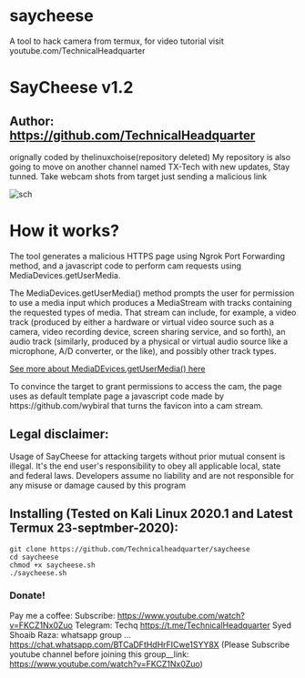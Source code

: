 # saycheese
A tool to hack camera from termux, for video tutorial visit youtube.com/TechnicalHeadquarter
# SayCheese v1.2
## Author: https://github.com/TechnicalHeadquarter
orignally coded by thelinuxchoise(repository deleted)
My repository is also going to move on another channel named TX-Tech with new updates, Stay tunned.
Take webcam shots from target just sending a malicious link

![sch](https://user-images.githubusercontent.com/34893261/81830116-10add880-9512-11ea-946e-3643db8c1bba.png)

# How it works?
<p>The tool generates a malicious HTTPS page using Ngrok Port Forwarding method, and a javascript code to perform cam requests using MediaDevices.getUserMedia. </p>

<p>The MediaDevices.getUserMedia() method prompts the user for permission to use a media input which produces a MediaStream with tracks containing the requested types of media. That stream can include, for example, a video track (produced by either a hardware or virtual video source such as a camera, video recording device, screen sharing service, and so forth), an audio track (similarly, produced by a physical or virtual audio source like a microphone, A/D converter, or the like), and possibly other track types. </p>

[See more about MediaDEvices.getUserMedia() here](https://developer.mozilla.org/en-US/docs/Web/API/MediaDevices/getUserMedia)
<p> To convince the target to grant permissions to access the cam, the page uses as default template page a javascript code made by https://github.com/wybiral that turns the favicon into a cam stream.</p>

## Legal disclaimer:

Usage of SayCheese for attacking targets without prior mutual consent is illegal. It's the end user's responsibility to obey all applicable local, state and federal laws. Developers assume no liability and are not responsible for any misuse or damage caused by this program 
## Installing (Tested on Kali Linux 2020.1 and Latest Termux 23-septmber-2020):

```
git clone https://github.com/Technicalheadquarter/saycheese
cd saycheese
chmod +x saycheese.sh
./saycheese.sh
```
### Donate!
Pay me a coffee:
Subscribe: https://www.youtube.com/watch?v=FKCZ1Nx0Zuo
Telegram: Techq
https://t.me/TechnicalHeadquarter
Syed Shoaib Raza: whatsapp group ...    https://chat.whatsapp.com/BTCaDFtHdHrFICwe1SYY8X (Please Subscribe youtube channel before joining this group__link: https://www.youtube.com/watch?v=FKCZ1Nx0Zuo)

